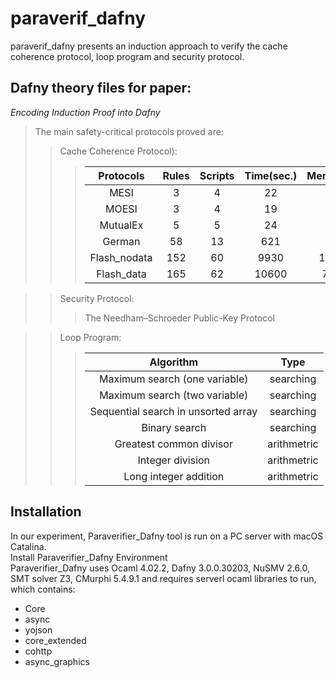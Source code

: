 paraverif_dafny
====
paraverif_dafny presents an induction approach to verify the cache coherence protocol, loop program and security protocol.<br>

Dafny theory files for paper:<br>
---
*Encoding Induction Proof into Dafny*<br>
>The main safety-critical protocols proved are:<br>
>>Cache Coherence Protocol):<br>
>>>|Protocols|Rules|Scripts|Time(sec.)|Memory(KB)|
>>>|:---:|:---:|:---:|:---:|:---:|
>>>|MESI|3|4|22|87|
>>>|MOESI|3|4|19|59|
>>>|MutualEx|5|5|24|59|
>>>German|58|13|621|2433|
>>>Flash_nodata|152|60|9930|109660|
>>>Flash_data|165|62|10600|71276|

>>Security Protocol:<br>
>>>The Needham–Schroeder Public-Key Protocol<br>

>>Loop Program:<br>
>>>|Algorithm|Type|
>>>|:---:|:---:|
>>>|Maximum search (one variable)| searching|
>>>|Maximum search (two variable)| searching|
>>>|Sequential search in unsorted array| searching|
>>>|Binary search|searching
>>>|Greatest common divisor|arithmetric|
>>>|Integer division|arithmetric|
>>>|Long integer addition|arithmetric|

Installation<br>
---
In our experiment, Paraverifier_Dafny tool is run on a PC server with macOS Catalina.<br>
Install Paraverifier_Dafny Environment<br>
Paraverifier_Dafny uses Ocaml 4.02.2, Dafny 3.0.0.30203, NuSMV 2.6.0, SMT solver Z3, CMurphi 5.4.9.1 and requires serverl ocaml libraries to run, which contains:<br>
* Core<br>
* async<br>
* yojson<br>
* core_extended<br>
* cohttp<br>
* async_graphics<br>



